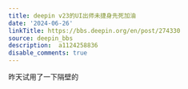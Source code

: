 ```yaml
---
title: deepin v23的UI出师未捷身先死加油
date: '2024-06-26'
linkTitle: https://bbs.deepin.org/en/post/274330
source: deepin_bbs
description:  a1124258836 
disable_comments: true
---
```

昨天试用了一下隔壁的
